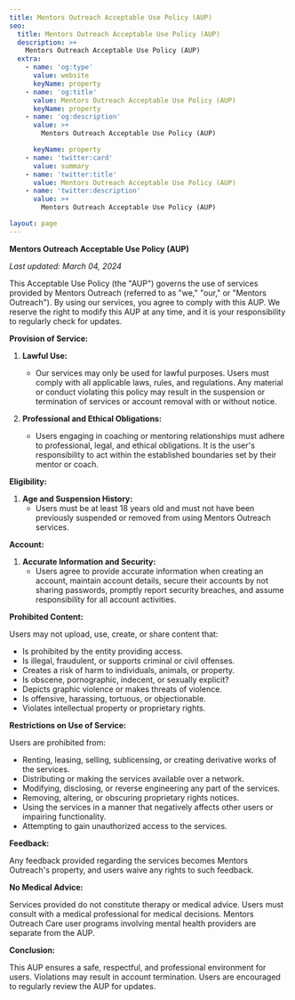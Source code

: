 ```yaml
---
title: Mentors Outreach Acceptable Use Policy (AUP)
seo:
  title: Mentors Outreach Acceptable Use Policy (AUP)
  description: >+
    Mentors Outreach Acceptable Use Policy (AUP)
  extra:
    - name: 'og:type'
      value: website
      keyName: property
    - name: 'og:title'
      value: Mentors Outreach Acceptable Use Policy (AUP)
      keyName: property
    - name: 'og:description'
      value: >+
        Mentors Outreach Acceptable Use Policy (AUP)

      keyName: property
    - name: 'twitter:card'
      value: summary
    - name: 'twitter:title'
      value: Mentors Outreach Acceptable Use Policy (AUP)
    - name: 'twitter:description'
      value: >+
        Mentors Outreach Acceptable Use Policy (AUP)

layout: page
---
```



**Mentors Outreach Acceptable Use Policy (AUP)**

_Last updated: March 04, 2024_

This Acceptable Use Policy (the "AUP") governs the use of services provided by Mentors Outreach (referred to as "we," "our," or "Mentors Outreach"). By using our services, you agree to comply with this AUP. We reserve the right to modify this AUP at any time, and it is your responsibility to regularly check for updates.

**Provision of Service:**

1. **Lawful Use:**
   - Our services may only be used for lawful purposes. Users must comply with all applicable laws, rules, and regulations. Any material or conduct violating this policy may result in the suspension or termination of services or account removal with or without notice.

2. **Professional and Ethical Obligations:**
   - Users engaging in coaching or mentoring relationships must adhere to professional, legal, and ethical obligations. It is the user's responsibility to act within the established boundaries set by their mentor or coach.

**Eligibility:**

1. **Age and Suspension History:**
   - Users must be at least 18 years old and must not have been previously suspended or removed from using Mentors Outreach services.

**Account:**

1. **Accurate Information and Security:**
   - Users agree to provide accurate information when creating an account, maintain account details, secure their accounts by not sharing passwords, promptly report security breaches, and assume responsibility for all account activities.

**Prohibited Content:**

Users may not upload, use, create, or share content that:
- Is prohibited by the entity providing access.
- Is illegal, fraudulent, or supports criminal or civil offenses.
- Creates a risk of harm to individuals, animals, or property.
- Is obscene, pornographic, indecent, or sexually explicit?
- Depicts graphic violence or makes threats of violence.
- Is offensive, harassing, tortuous, or objectionable.
- Violates intellectual property or proprietary rights.

**Restrictions on Use of Service:**

Users are prohibited from:
- Renting, leasing, selling, sublicensing, or creating derivative works of the services.
- Distributing or making the services available over a network.
- Modifying, disclosing, or reverse engineering any part of the services.
- Removing, altering, or obscuring proprietary rights notices.
- Using the services in a manner that negatively affects other users or impairing functionality.
- Attempting to gain unauthorized access to the services.

**Feedback:**

Any feedback provided regarding the services becomes Mentors Outreach's property, and users waive any rights to such feedback.

**No Medical Advice:**

Services provided do not constitute therapy or medical advice. Users must consult with a medical professional for medical decisions. Mentors Outreach Care user programs involving mental health providers are separate from the AUP.

**Conclusion:**

This AUP ensures a safe, respectful, and professional environment for users. Violations may result in account termination. Users are encouraged to regularly review the AUP for updates.


